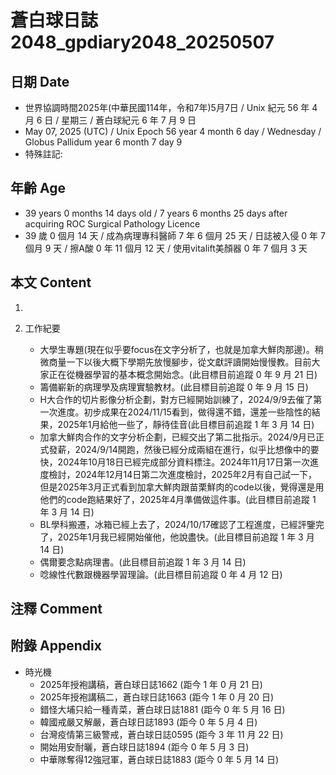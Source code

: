 [_metadata_:encoding]: - "utf-8"
[_metadata_:language]: - "zh-Hant-TW"
[_metadata_:fileformat]: - "markdown"
[_metadata_:MIME_type]: - "text/plain"
[_metadata_:markdown_version]: - "commonmark version 0.30"
[_metadata_:markdown_spec]: - "https://spec.commonmark.org/0.30/"

# 蒼白球日誌2048_gpdiary2048_20250507 #

## 日期 Date ##

* 世界協調時間2025年(中華民國114年，令和7年)5月7日 / Unix 紀元 56 年 4 月 6 日 / 星期三 / 蒼白球紀元 6 年 7 月 9 日
* May 07, 2025 (UTC) / Unix Epoch 56 year 4 month 6 day / Wednesday / Globus Pallidum year 6 month 7 day 9
* 特殊註記:

## 年齡 Age ##

* 39 years 0 months 14 days old / 7 years 6 months 25 days after acquiring ROC Surgical Pathology Licence
* 39 歲 0 個月 14 天 / 成為病理專科醫師 7 年 6 個月 25 天 / 日誌被入侵 0 年 7 個月 9 天 / 擦A酸 0 年 11 個月 12 天 / 使用vitalift美顏器 0 年 7 個月 3 天

## 本文 Content ##

1. 

2. 工作紀要

    - 大學生專題(現在似乎要focus在文字分析了，也就是加拿大鮮肉那邊)。稍微商量一下以後大概下學期先放慢腳步，從文獻評讀開始慢慢教。目前大家正在從機器學習的基本概念開始念。(此目標目前追蹤 0 年 9 月 21 日)
    - 籌備嶄新的病理學及病理實驗教材。(此目標目前追蹤 0 年 9 月 15 日)
    - H大合作的切片影像分析企劃，對方已經開始訓練了，2024/9/9去催了第一次進度。初步成果在2024/11/15看到，做得還不錯，還差一些陰性的結果，2025年1月給他一些了，靜待佳音(此目標目前追蹤 1 年 3 月 14 日)
    - 加拿大鮮肉合作的文字分析企劃，已經交出了第二批指示。2024/9月已正式發薪，2024/9/14開跑，然後已經分成兩組在進行，似乎比想像中的要快，2024年10月18日已經完成部分資料標注。2024年11月17日第一次進度檢討，2024年12月14日第二次進度檢討，2025年2月有自己試一下，但是2025年3月正式看到加拿大鮮肉跟苗栗鮮肉的code以後，覺得還是用他們的code跑結果好了，2025年4月準備做這件事。(此目標目前追蹤 1 年 3 月 14 日)
    - BL學科搬遷，冰箱已經上去了，2024/10/17確認了工程進度，已經評鑒完了，2025年1月我已經開始催他，他說盡快。(此目標目前追蹤 1 年 3 月 14 日)
    - 偶爾要念點病理書。(此目標目前追蹤 1 年 3 月 14 日)
    - 唸線性代數跟機器學習理論。(此目標目前追蹤 0 年 4 月 12 日)

## 注釋 Comment ##


## 附錄 Appendix ##

* 時光機
    - 2025年授袍講稿，蒼白球日誌1662 (距今 1 年 0 月 21 日)
    - 2025年授袍講稿二，蒼白球日誌1663 (距今 1 年 0 月 20 日)
    - 錯怪大埔只給一種青菜，蒼白球日誌1881 (距今 0 年 5 月 16 日)
    - 韓國戒嚴又解嚴，蒼白球日誌1893 (距今 0 年 5 月 4 日)
    - 台灣疫情第三級警戒，蒼白球日誌0595 (距今 3 年 11 月 22 日)
    - 開始用安耐曬，蒼白球日誌1894 (距今 0 年 5 月 3 日)
    - 中華隊奪得12強冠軍，蒼白球日誌1883 (距今 0 年 5 月 14 日)
